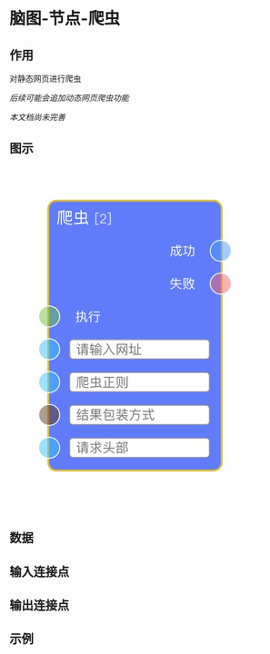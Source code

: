 # 脑图-节点-爬虫

## 作用

对静态网页进行爬虫

*后续可能会追加动态网页爬虫功能*

*本文档尚未完善*

## 图示

![节点图](https://raw.githubusercontent.com/vi77/eeg/master/images/node/spider.png)

## 数据



## 输入连接点



## 输出连接点



## 示例

